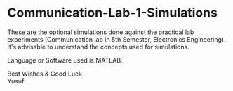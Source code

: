 # Communication-Lab-1-Simulations

These are the optional simulations done against the practical lab experiments (Communication lab in 5th Semester, Electronics Engineering). \
It's advisable to understand the concepts used for simulations. 

Language or Software used is MATLAB.



Best Wishes & Good Luck \
Yusuf




